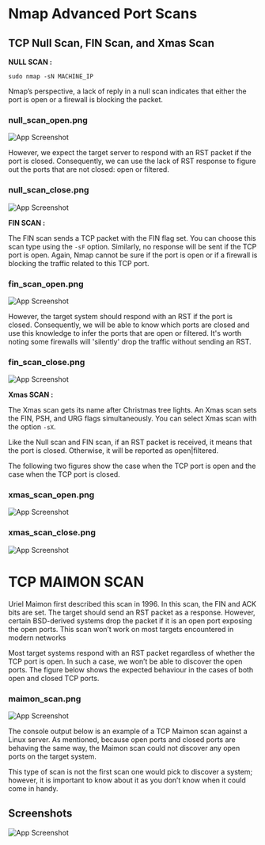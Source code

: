 
# Nmap Advanced Port Scans

##  TCP Null Scan, FIN Scan, and Xmas Scan

**NULL SCAN :**

`sudo nmap -sN MACHINE_IP`

Nmap’s perspective, a lack of reply in a null scan indicates that either the port is open or a firewall is blocking the packet.

### null_scan_open.png

![App Screenshot](https://via.placeholder.com/468x300?text=App+Screenshot+Here)

However, we expect the target server to respond with an RST packet if the port is closed. Consequently, we can use the lack of RST response to figure out the ports that are not closed: open or filtered.

### null_scan_close.png

![App Screenshot](https://via.placeholder.com/468x300?text=App+Screenshot+Here)

**FIN SCAN :**

The FIN scan sends a TCP packet with the FIN flag set. You can choose this scan type using the `-sF` option. Similarly, no response will be sent if the TCP port is open. Again, Nmap cannot be sure if the port is open or if a firewall is blocking the traffic related to this TCP port.

### fin_scan_open.png

![App Screenshot](https://via.placeholder.com/468x300?text=App+Screenshot+Here)

However, the target system should respond with an RST if the port is closed. Consequently, we will be able to know which ports are closed and use this knowledge to infer the ports that are open or filtered. It's worth noting some firewalls will 'silently' drop the traffic without sending an RST.

### fin_scan_close.png

![App Screenshot](https://via.placeholder.com/468x300?text=App+Screenshot+Here)

**Xmas SCAN :**

The Xmas scan gets its name after Christmas tree lights. An Xmas scan sets the FIN, PSH, and URG flags simultaneously. You can select Xmas scan with the option `-sX`.

Like the Null scan and FIN scan, if an RST packet is received, it means that the port is closed. Otherwise, it will be reported as open|filtered.

The following two figures show the case when the TCP port is open and the case when the TCP port is closed.

### xmas_scan_open.png

![App Screenshot](https://via.placeholder.com/468x300?text=App+Screenshot+Here)

### xmas_scan_close.png

![App Screenshot](https://via.placeholder.com/468x300?text=App+Screenshot+Here)

# TCP MAIMON SCAN

Uriel Maimon first described this scan in 1996. In this scan, the FIN and ACK bits are set. The target should send an RST packet as a response. However, certain BSD-derived systems drop the packet if it is an open port exposing the open ports. This scan won’t work on most targets encountered in modern networks

Most target systems respond with an RST packet regardless of whether the TCP port is open. In such a case, we won’t be able to discover the open ports. The figure below shows the expected behaviour in the cases of both open and closed TCP ports.

### maimon_scan.png

![App Screenshot](https://via.placeholder.com/468x300?text=App+Screenshot+Here)

The console output below is an example of a TCP Maimon scan against a Linux server. As mentioned, because open ports and closed ports are behaving the same way, the Maimon scan could not discover any open ports on the target system.

This type of scan is not the first scan one would pick to discover a system; however, it is important to know about it as you don’t know when it could come in handy.








## Screenshots

![App Screenshot](https://via.placeholder.com/468x300?text=App+Screenshot+Here)


